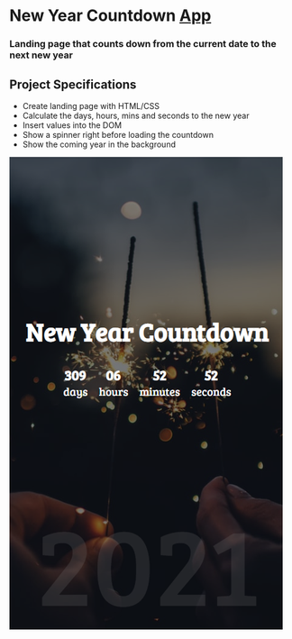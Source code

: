 # New Year Countdown [App](https://tudorbejinari.github.io/newyear-countdown/)
### Landing page that counts down from the current date to the next new year

## Project Specifications
* Create landing page with HTML/CSS
* Calculate the days, hours, mins and seconds to the new year
* Insert values into the DOM
* Show a spinner right before loading the countdown
* Show the coming year in the background

![img](https://github.com/tudorbejinari/newyear-countdown/blob/master/images/screenshot.png)
